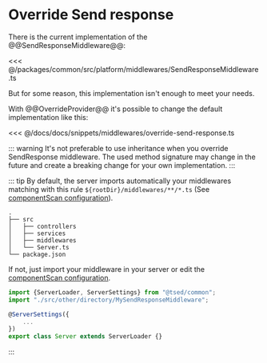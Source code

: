 # Override Send response

There is the current implementation of the @@SendResponseMiddleware@@:

<<< @/packages/common/src/platform/middlewares/SendResponseMiddleware.ts

But for some reason, this implementation isn't enough to meet your needs.

With @@OverrideProvider@@  it's possible to change the default implementation like
this:

<<< @/docs/docs/snippets/middlewares/override-send-response.ts

::: warning
It's not preferable to use inheritance when you override SendResponse middleware. The used method signature may change in the future and create a breaking change for your
own implementation.
:::

::: tip
By default, the server imports automatically your middlewares matching with this rule `${rootDir}/middlewares/**/*.ts` (See [componentScan configuration](/configuration.md)).

```
.
├── src
│   ├── controllers
│   ├── services
│   ├── middlewares
│   └── Server.ts
└── package.json
```

If not, just import your middleware in your server or edit the [componentScan configuration](/configuration.md).

```typescript
import {ServerLoader, ServerSettings} from "@tsed/common";
import "./src/other/directory/MySendResponseMiddleware";

@ServerSettings({
    ...
})
export class Server extends ServerLoader {}
```
:::
